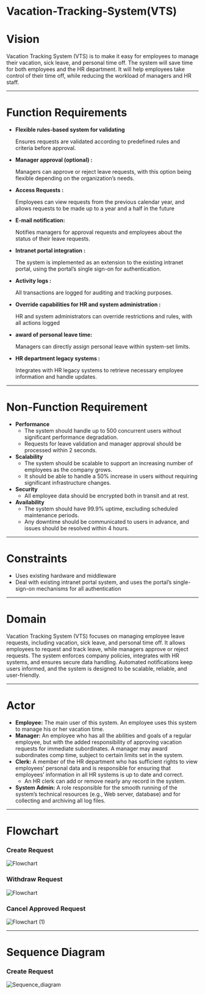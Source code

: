 # Vacation-Tracking-System(VTS)

# Vision

Vacation Tracking System (VTS) is to make it easy for employees to manage their vacation, sick leave, and personal time off. The system will save time for both employees and the HR department. It will help employees take control of their time off, while reducing the workload of managers and HR staff.

---

# Function Requirements

- **Flexible rules-based system for validating**
    
    Ensures requests are validated according to predefined rules and criteria before approval.
    
- **Manager approval (optional) :**
    
    Managers can approve or reject leave requests, with this option being flexible depending on the organization’s needs.
    
- **Access Requests :**
    
    Employees can view requests from the previous calendar year, and allows requests to be made up to a year and a half in the future
    
- **E-mail notification:**
    
    Notifies managers for approval requests and employees about the status of their leave requests.
    
- **Intranet portal integration :**
    
    The system is implemented as an extension to the existing intranet portal, using the portal’s single sign-on for authentication.
    
- **Activity logs :**
    
    All transactions are logged for auditing and tracking purposes.
    
- **Override capabilities for HR and system administration :**
    
    HR and system administrators can override restrictions and rules, with all actions logged
    
- **award of personal leave time:**
    
    Managers can directly assign personal leave within system-set limits.
    
- **HR department legacy systems :**
    
    Integrates with HR legacy systems to retrieve necessary employee information and handle updates.
    

---

# Non-Function Requirement

- **Performance**
    - The system should handle up to 500 concurrent users without significant performance degradation.
    - Requests for leave validation and manager approval should be processed within 2 seconds.
- **Scalability**
    - The system should be scalable to support an increasing number of employees as the company grows.
    - It should be able to handle a 50% increase in users without requiring significant infrastructure changes.
- **Security**
    - All employee data should be encrypted both in transit and at rest.
- **Availability**
    - The system should have 99.9% uptime, excluding scheduled maintenance periods.
    - Any downtime should be communicated to users in advance, and issues should be resolved within 4 hours.

---

# Constraints

- Uses existing hardware and middleware
- Deal with existing intranet portal system, and uses the portal’s single-sign-on mechanisms for all authentication

---

# Domain

Vacation Tracking System (VTS) focuses on managing employee leave requests, including vacation, sick leave, and personal time off. It allows employees to request and track leave, while managers approve or reject requests. The system enforces company policies, integrates with HR systems, and ensures secure data handling. Automated notifications keep users informed, and the system is designed to be scalable, reliable, and user-friendly.

---

# Actor

- **Employee:** The main user of this system. An employee uses this system to
manage his or her vacation time.
- **Manager:** An employee who has all the abilities and goals of a regular employee,
 but with the added responsibility of approving vacation requests for immediate subordinates.
 A manager may award subordinates comp time, subject to certain limits set in the system.
- **Clerk:** A member of the HR department who has sufficient rights to view employees’ personal data and is responsible for ensuring that employees’ information in all HR systems is up to date and correct.
    - An HR clerk can add or remove nearly any record in the system.
- **System Admin:** A role responsible for the smooth running of the system’s technical 
resources (e.g., Web server, database) and for collecting and archiving all log files.

---

# Flowchart

### Create Request

![Flowchart](https://github.com/user-attachments/assets/03c41622-f979-4a2f-afd4-418507c4700f)


### Withdraw Request

![Flowchart](https://github.com/user-attachments/assets/3d0df5bb-7412-4d5e-a423-f585ead9062b)

### Cancel Approved Request

![Flowchart (1)](https://github.com/user-attachments/assets/08d7d55a-7be6-46bd-88d9-25c4c9133819)


---

# Sequence Diagram

### Create Request
![Sequence_diagram](https://github.com/user-attachments/assets/d9233f58-72a3-40eb-9394-2654cd6cb7d8)
